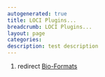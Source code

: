 ```yaml
---
autogenerated: true
title: LOCI Plugins...
breadcrumb: LOCI Plugins...
layout: page
categories: 
description: test description
---
```


1.  redirect [Bio-Formats](Bio-Formats)
